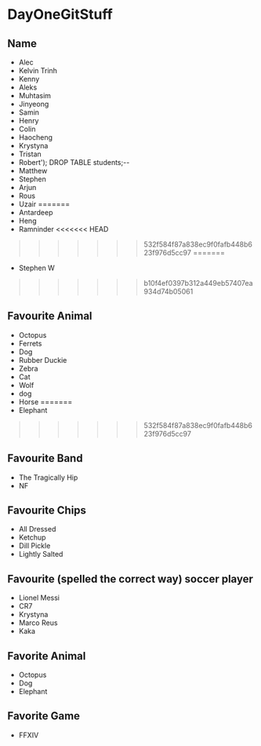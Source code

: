 # DayOneGitStuff

## Name

- Alec
- Kelvin Trinh
- Kenny
- Aleks
- Muhtasim
- Jinyeong
- Samin
- Henry
- Colin
- Haocheng
- Krystyna
- Tristan
- Robert'); DROP TABLE students;--
- Matthew
- Stephen
- Arjun
- Rous
- Uzair
=======
- Antardeep
- Heng
- Ramninder
<<<<<<< HEAD
>>>>>>> 532f584f87a838ec9f0fafb448b623f976d5cc97
=======
- Stephen W
>>>>>>> b10f4ef0397b312a449eb57407ea934d74b05061

## Favourite Animal

- Octopus
- Ferrets
- Dog
- Rubber Duckie
- Zebra
- Cat
- Wolf
- dog
- Horse
=======
- Elephant
>>>>>>> 532f584f87a838ec9f0fafb448b623f976d5cc97

## Favourite Band

- The Tragically Hip
- NF

## Favourite Chips

- All Dressed
- Ketchup
- Dill Pickle
- Lightly Salted

## Favourite (spelled the correct way) soccer player

- Lionel Messi
- CR7
- Krystyna
- Marco Reus
- Kaka

## Favorite Animal

- Octopus
- Dog
- Elephant

## Favorite Game

- FFXIV
